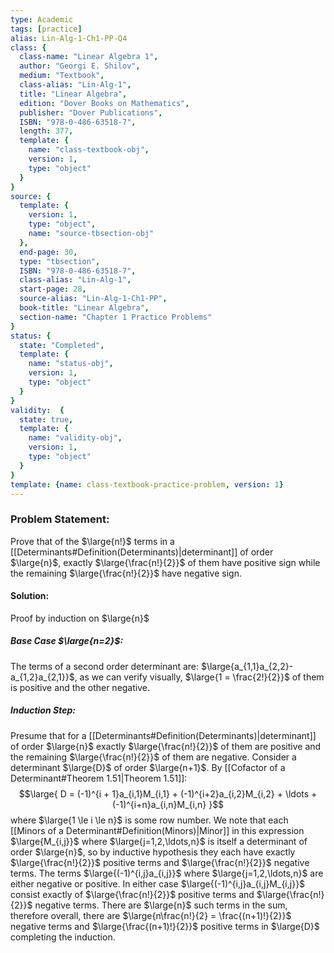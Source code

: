 ```yaml
---
type: Academic
tags: [practice]
alias: Lin-Alg-1-Ch1-PP-Q4
class: {
  class-name: "Linear Algebra 1",
  author: "Georgi E. Shilov",
  medium: "Textbook",
  class-alias: "Lin-Alg-1",
  title: "Linear Algebra",
  edition: "Dover Books on Mathematics",
  publisher: "Dover Publications",
  ISBN: "978-0-486-63518-7",
  length: 377,
  template: {
    name: "class-textbook-obj",
    version: 1,
    type: "object"
  }
}
source: {
  template: {
    version: 1,
    type: "object",
    name: "source-tbsection-obj"
  },
  end-page: 30,
  type: "tbsection",
  ISBN: "978-0-486-63518-7",
  class-alias: "Lin-Alg-1",
  start-page: 28,
  source-alias: "Lin-Alg-1-Ch1-PP",
  book-title: "Linear Algebra",
  section-name: "Chapter 1 Practice Problems"
}
status: {
  state: "Completed",
  template: {
    name: "status-obj",
    version: 1,
    type: "object"
  }
}
validity:  {
  state: true,
  template: {
    name: "validity-obj",
    version: 1,
    type: "object"
  }
}
template: {name: class-textbook-practice-problem, version: 1}
---
```

### Problem Statement: 
Prove that of the $\large{n!}$ terms in a [[Determinants#Definition(Determinants)|determinant]] of order $\large{n}$, exactly $\large{\frac{n!}{2}}$ of them have positive sign while the remaining $\large{\frac{n!}{2}}$ have negative sign. 

#### Solution: 
Proof by induction on $\large{n}$

##### Base Case $\large{n=2}$:
The terms of a second order determinant are: $\large{a_{1,1}a_{2,2}- a_{1,2}a_{2,1}}$, as we can verify visually, $\large{1 = \frac{2!}{2}}$ of them is positive and the other negative. 

##### Induction Step: 
Presume that for a [[Determinants#Definition(Determinants)|determinant]] of order $\large{n}$ exactly $\large{\frac{n!}{2}}$ of them are positive and the remaining $\large{\frac{n!}{2}}$ of them are negative. 
Consider a determinant $\large{D}$ of order $\large{n+1}$. 
By [[Cofactor of a Determinant#Theorem 1.51|Theorem 1.51]]: 
$$\large{
D = (-1)^{i + 1}a_{i,1}M_{i,1} + (-1)^{i+2}a_{i,2}M_{i,2} + \ldots + (-1)^{i+n}a_{i,n}M_{i,n}
}$$
where $\large{1 \le i \le n}$ is some row number. 
We note that each [[Minors of a Determinant#Definition(Minors)|Minor]] in this expression $\large{M_{i,j}}$ where $\large{j=1,2,\ldots,n}$ is itself a determinant of order $\large{n}$, so by inductive hypothesis they each have exactly $\large{\frac{n!}{2}}$ positive terms and $\large{\frac{n!}{2}}$ negative terms. 
The terms $\large{(-1)^{i,j}a_{i,j}}$ where $\large{j=1,2,\ldots,n}$ are either negative or positive. In either case $\large{(-1)^{i,j}a_{i,j}M_{i,j}}$ consist exactly of $\large{\frac{n!}{2}}$ positive terms and $\large{\frac{n!}{2}}$ negative terms. There are $\large{n}$ such terms in the sum, therefore overall, there are $\large{n\frac{n!}{2} = \frac{(n+1)!}{2}}$ negative terms and $\large{\frac{(n+1)!}{2}}$ positive terms in $\large{D}$ completing the induction. 
